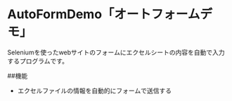 # AutoFormDemo「オートフォームデモ」

Seleniumを使ったwebサイトのフォームにエクセルシートの内容を自動で入力するプログラムです。

##機能

+ エクセルファイルの情報を自動的にフォームで送信する
